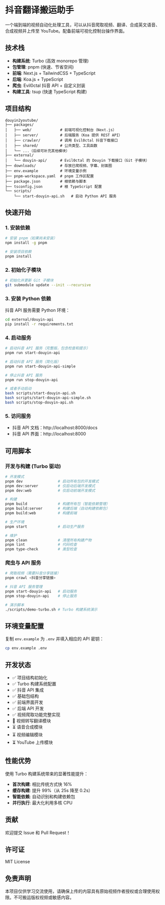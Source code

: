 # 抖音翻译搬运助手

一个端到端的视频自动化处理工具，可以从抖音爬取视频、翻译、合成英文语音、合成视频并上传至 YouTube。配备前端可视化控制台操作界面。

## 技术栈

- **构建系统**: Turbo (高效 monorepo 管理)
- **包管理**: pnpm (快速、节省空间)
- **前端**: Next.js + TailwindCSS + TypeScript
- **后端**: Koa.js + TypeScript  
- **爬虫**: Evil0ctal 抖音 API + 自定义封装
- **构建工具**: tsup (快速 TypeScript 构建)

## 项目结构

```
douyin2youtube/
├── packages/
│   ├── web/             # 前端可视化控制台（Next.js）
│   ├── server/          # 后端服务（Koa 提供 REST API）
│   ├── crawler/         # 调用 Evil0ctal 抖音下载接口
│   ├── shared/          # 公共类型、工具函数
│   └── ...（后续可补充其他模块）
├── external/
│   └── douyin-api/      # Evil0ctal 的 Douyin 下载接口（Git 子模块）
├── downloads/           # 存放已爬视频、字幕、封面图
├── env.example          # 环境变量示例
├── pnpm-workspace.yaml  # pnpm 工作区配置
├── package.json         # 根依赖与脚本
├── tsconfig.json        # 根 TypeScript 配置
└── scripts/
    └── start-douyin-api.sh   # 启动 Python API 服务
```

## 快速开始

### 1. 安装依赖

```bash
# 安装 pnpm（如果尚未安装）
npm install -g pnpm

# 安装项目依赖
pnpm install
```

### 2. 初始化子模块

```bash
# 初始化并更新 Git 子模块
git submodule update --init --recursive
```

### 3. 安装 Python 依赖

抖音 API 服务需要 Python 环境：

```bash
cd external/douyin-api
pip install -r requirements.txt
```

### 4. 启动服务

```bash
# 启动抖音 API 服务（完整版，包含检查和提示）
pnpm run start-douyin-api

# 启动抖音 API 服务（简化版）
pnpm run start-douyin-api-simple

# 停止抖音 API 服务
pnpm run stop-douyin-api

# 或者手动启动
bash scripts/start-douyin-api.sh
bash scripts/start-douyin-api-simple.sh
bash scripts/stop-douyin-api.sh
```

### 5. 访问服务

- 抖音 API 文档：http://localhost:8000/docs
- 抖音 API 界面：http://localhost:8000

## 可用脚本

### 开发与构建 (Turbo 驱动)

```bash
# 开发模式
pnpm dev                # 启动所有包的开发模式
pnpm dev:server         # 仅启动后端开发模式
pnpm dev:web            # 仅启动前端开发模式

# 构建
pnpm build              # 构建所有包（智能依赖管理）
pnpm build:server       # 构建后端（自动构建依赖包）
pnpm build:web          # 构建前端

# 生产环境
pnpm start              # 启动生产服务

# 维护
pnpm clean              # 清理所有构建产物
pnpm lint               # 代码检查
pnpm type-check         # 类型检查
```

### 爬虫与 API 服务

```bash
# 爬取视频（需要抖音分享链接）
pnpm crawl <抖音分享链接>

# 抖音 API 服务管理
pnpm start-douyin-api   # 启动服务
pnpm stop-douyin-api    # 停止服务

# 演示脚本
./scripts/demo-turbo.sh # Turbo 构建系统演示
```

## 环境变量配置

复制 `env.example` 为 `.env` 并填入相应的 API 密钥：

```bash
cp env.example .env
```

## 开发状态

- ✅ 项目结构初始化
- ✅ Turbo 构建系统配置
- ✅ 抖音 API 集成
- ✅ 基础包结构
- ✅ 前端界面开发
- ✅ 后端 API 开发
- ✅ 视频爬取功能完整实现
- 🚧 视频转写翻译模块
- ⏳ 语音合成模块
- ⏳ 视频编辑模块
- ⏳ YouTube 上传模块

## 性能优势

使用 Turbo 构建系统带来的显著性能提升：

- **首次构建**: 相比传统方式快 16%
- **缓存构建**: 提升 99%（从 25s 降至 0.2s）
- **智能依赖**: 自动识别和构建依赖包
- **并行执行**: 最大化利用多核 CPU

## 贡献

欢迎提交 Issue 和 Pull Request！

## 许可证

MIT License

## 免责声明

本项目仅供学习交流使用，请确保上传的内容具有原始视频作者授权或合理使用权限。不可搬运版权视频或敏感内容。 